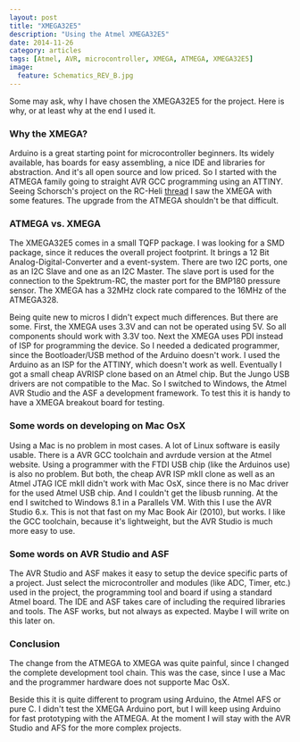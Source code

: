 ```yaml
---
layout: post
title: "XMEGA32E5"
description: "Using the Atmel XMEGA32E5"
date: 2014-11-26
category: articles
tags: [Atmel, AVR, microcontroller, XMEGA, ATMEGA, XMEGA32E5]
image:
  feature: Schematics_REV_B.jpg
---
```

Some may ask, why I have chosen the XMEGA32E5 for the project. Here is why, or at least
why at the end I used it.

### Why the XMEGA?
Arduino is a great starting point for microcontroller beginners. Its widely available, 
has boards for easy assembling, a nice IDE and libraries for abstraction. And it's all 
open source and low priced. So I started with the ATMEGA family going to straight 
AVR GCC programming using an ATTINY. Seeing Schorsch's project on the RC-Heli 
[thread](http://www.rc-heli.de/board/showthread.php?t=190165) I saw the XMEGA with 
some features. The upgrade from the ATMEGA shouldn't be that difficult.

### ATMEGA vs. XMEGA
The XMEGA32E5 comes in a small TQFP package. I was looking for a SMD package, since it 
reduces the overall project footprint. It brings a 12 Bit Analog-Digital-Converter 
and a event-system. There are two I2C ports, one as an I2C Slave and one as an I2C Master. 
The slave port is used for the connection to the Spektrum-RC, the master port for the BMP180 
pressure sensor. The XMEGA has a 32MHz clock rate compared to the 16MHz of the ATMEGA328.

Being quite new to micros I didn't expect much differences. 
But there are some. First, the XMEGA uses 3.3V and can not be operated using 5V. 
So all components should work with 3.3V too. Next the XMEGA uses PDI instead of ISP for 
programming the device. So I needed a dedicated programmer, since the Bootloader/USB 
method of the Arduino doesn't work. I used the Arduino as an ISP for the ATTINY, which 
doesn't work as well. Eventually I got a small cheap AVRISP clone based on an Atmel 
chip. But the Jungo USB drivers are not compatible to the Mac. So I switched to Windows, the 
Atmel AVR Studio and the ASF a development framework. To test this it is handy to have 
a XMEGA breakout board for testing.

### Some words on developing on Mac OsX
Using a Mac is no problem in most cases. A lot of Linux software is easily usable. There is
a AVR GCC toolchain and avrdude version at the Atmel website. Using a 
programmer with the FTDI USB chip (like the Arduinos use) is also no problem. 
But both, the cheap AVR ISP mkII clone as well as an Atmel JTAG ICE mkII didn't work with
Mac OsX, since there is no Mac driver for the used Atmel USB chip. And I couldn't get the
libusb running. At the end I switched to Windows 8.1 in a Parallels VM. With this I
use the AVR Studio 6.x. This is not that fast on my Mac Book Air (2010), but works.
I like the GCC toolchain, because it's lightweight, but the AVR Studio is much more easy to use.

### Some words on AVR Studio and ASF
The AVR Studio and ASF makes it easy to setup the device specific parts of a project.
Just select the microcontroller and modules (like ADC, Timer, etc.) used 
in the project, the programming tool and board if using a standard Atmel board.
The IDE and ASF takes care of including the required libraries and tools. 
The ASF works, but not always as expected. Maybe I will write on this later on.

### Conclusion
The change from the ATMEGA to XMEGA was quite painful, since I changed the complete development
tool chain. This was the case, since I use a Mac and the programmer hardware does not supporte Mac OsX.

Beside this it is quite different to program using Arduino, the Atmel AFS or pure C. I didn't
test the XMEGA Arduino port, but I will keep using Arduino for fast prototyping with the
ATMEGA. At the moment I will stay with the AVR Studio and AFS for the more complex projects.
 
 

